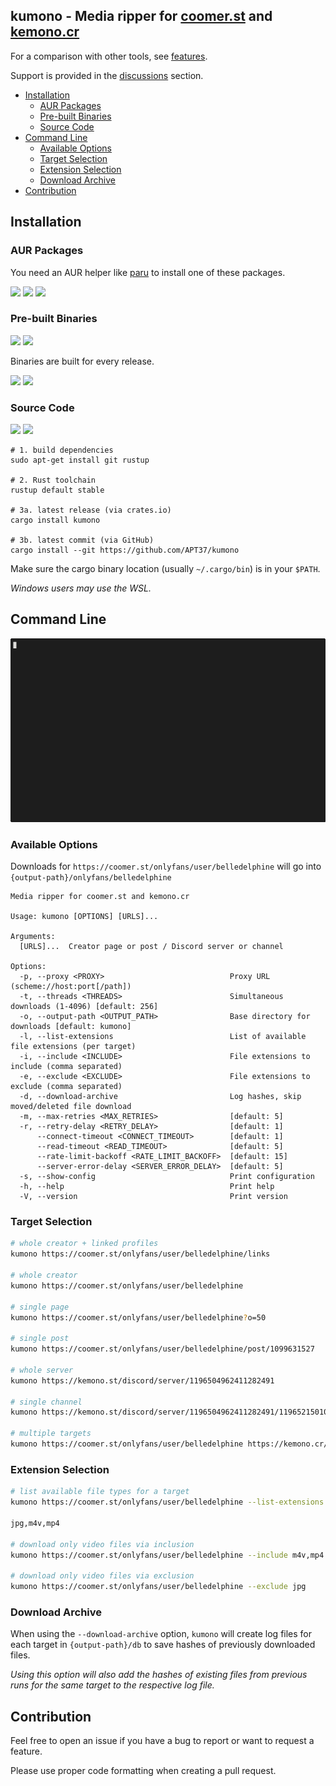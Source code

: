 <h2>kumono - Media ripper for <a href="https://coomer.st">coomer.st</a> and <a href="https://kemono.cr">kemono.cr</a></h2>

For a comparison with other tools, see [features](FEATURES.md).

Support is provided in the [discussions][discussions] section.

- [Installation](#installation)
  - [AUR Packages](#aur-packages)
  - [Pre-built Binaries](#pre-built-binaries)
  - [Source Code](#source-code)
- [Command Line](#command-line)
  - [Available Options](#available-options)
  - [Target Selection](#target-selection)
  - [Extension Selection](#extension-selection)
  - [Download Archive](#download-archive)
- [Contribution](#contribution)

## Installation

### AUR Packages

You need an AUR helper like [paru][paru] to install one of these packages.

[![][kmn-aur-ver]][kmn-aur] [![][kmn-bin-aur-ver]][kmn-bin-aur] [![][kmn-git-aur-ver]][kmn-git-aur]

### Pre-built Binaries

[![][build-status]][build-runs] [![][release-date]][latest-release]

Binaries are built for every release.

[![][linux-badge]][linux-dl] [![][windows-badge]][windows-dl]

### Source Code

[![][crate-ver]][crate-url] [![][crate-deps]][crate-deps-url]

```fish
# 1. build dependencies
sudo apt-get install git rustup

# 2. Rust toolchain
rustup default stable

# 3a. latest release (via crates.io)
cargo install kumono

# 3b. latest commit (via GitHub)
cargo install --git https://github.com/APT37/kumono
```

Make sure the cargo binary location (usually `~/.cargo/bin`) is in your `$PATH`.

*Windows users may use the WSL.*

## Command Line

<img src="kumono.gif">

### Available Options

Downloads for `https://coomer.st/onlyfans/user/belledelphine` will go into `{output-path}/onlyfans/belledelphine`

```
Media ripper for coomer.st and kemono.cr

Usage: kumono [OPTIONS] [URLS]...

Arguments:
  [URLS]...  Creator page or post / Discord server or channel

Options:
  -p, --proxy <PROXY>                            Proxy URL (scheme://host:port[/path])
  -t, --threads <THREADS>                        Simultaneous downloads (1-4096) [default: 256]
  -o, --output-path <OUTPUT_PATH>                Base directory for downloads [default: kumono]
  -l, --list-extensions                          List of available file extensions (per target)
  -i, --include <INCLUDE>                        File extensions to include (comma separated)
  -e, --exclude <EXCLUDE>                        File extensions to exclude (comma separated)
  -d, --download-archive                         Log hashes, skip moved/deleted file download
  -m, --max-retries <MAX_RETRIES>                [default: 5]
  -r, --retry-delay <RETRY_DELAY>                [default: 1]
      --connect-timeout <CONNECT_TIMEOUT>        [default: 1]
      --read-timeout <READ_TIMEOUT>              [default: 5]
      --rate-limit-backoff <RATE_LIMIT_BACKOFF>  [default: 15]
      --server-error-delay <SERVER_ERROR_DELAY>  [default: 5]
  -s, --show-config                              Print configuration
  -h, --help                                     Print help
  -V, --version                                  Print version
```

### Target Selection

```bash
# whole creator + linked profiles
kumono https://coomer.st/onlyfans/user/belledelphine/links

# whole creator
kumono https://coomer.st/onlyfans/user/belledelphine

# single page
kumono https://coomer.st/onlyfans/user/belledelphine?o=50

# single post
kumono https://coomer.st/onlyfans/user/belledelphine/post/1099631527

# whole server
kumono https://kemono.st/discord/server/1196504962411282491

# single channel
kumono https://kemono.st/discord/server/1196504962411282491/1196521501059469463

# multiple targets
kumono https://coomer.st/onlyfans/user/belledelphine https://kemono.cr/discord/server/1196504962411282491
```

### Extension Selection

```bash
# list available file types for a target
kumono https://coomer.st/onlyfans/user/belledelphine --list-extensions

jpg,m4v,mp4

# download only video files via inclusion
kumono https://coomer.st/onlyfans/user/belledelphine --include m4v,mp4

# download only video files via exclusion
kumono https://coomer.st/onlyfans/user/belledelphine --exclude jpg
```

### Download Archive

When using the `--download-archive` option, `kumono` will create log files for each target in `{output-path}/db` to save hashes of previously downloaded files.

*Using this option will also add the hashes of existing files from previous runs for the same target to the respective log file.*

## Contribution

Feel free to open an issue if you have a bug to report or want to request a feature.

Please use proper code formatting when creating a pull request.

<!-- link definitions -->

[discussions]: https://github.com/APT37/kumono/discussions/categories/support

[paru]: https://github.com/Morganamilo/paru

[kmn-aur]: https://aur.archlinux.org/packages/kumono
[kmn-bin-aur]: https://aur.archlinux.org/packages/kumono-bin
[kmn-git-aur]: https://aur.archlinux.org/packages/kumono-git

[kmn-aur-ver]: https://img.shields.io/aur/version/kumono?logo=archlinux&label=kumono
[kmn-bin-aur-ver]: https://img.shields.io/aur/version/kumono-bin?logo=archlinux&label=kumono-bin
[kmn-git-aur-ver]: https://img.shields.io/aur/version/kumono-git?logo=archlinux&label=kumono-git

[build-status]: https://img.shields.io/github/actions/workflow/status/APT37/kumono/build-release.yml?logo=github&label=CI
[build-runs]: https://github.com/APT37/kumono/actions/workflows/build-release.yml

[release-date]: https://img.shields.io/github/release-date/APT37/kumono?logo=github&label=Latest%20Release
[latest-release]: https://github.com/APT37/kumono/releases/latest

[linux-badge]: https://img.shields.io/github/v/tag/APT37/kumono?logo=github&label=Linux&color=darkgreen
[windows-badge]: https://img.shields.io/github/v/tag/APT37/kumono?logo=github&label=Windows&color=darkblue

[windows-dl]: https://github.com/APT37/kumono/releases/latest/download/kumono.exe
[linux-dl]: https://github.com/APT37/kumono/releases/latest/download/kumono

[crate-ver]: https://img.shields.io/crates/v/kumono?logo=rust&label=Crates.io&color=red
[crate-url]: https://crates.io/crates/kumono

[crate-deps]: https://img.shields.io/deps-rs/kumono/latest?logo=rust&label=Dependencies
[crate-deps-url]: https://crates.io/crates/kumono/dependencies
